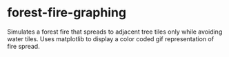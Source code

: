# forest-fire-graphing
Simulates a forest fire that spreads to adjacent tree tiles only while avoiding water tiles. Uses matplotlib to display a color coded gif representation of fire spread.
